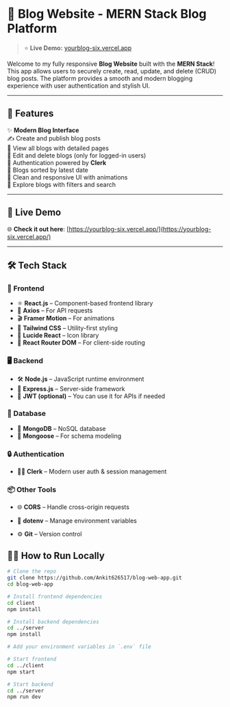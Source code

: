 # 📝 Blog Website - MERN Stack Blog Platform

> ⭐ **Live Demo:** [yourblog-six.vercel.app](https://blog-web-app-snowy.vercel.app/)

Welcome to my fully responsive **Blog Website** built with the **MERN Stack**! This app allows users to securely create, read, update, and delete (CRUD) blog posts. The platform provides a smooth and modern blogging experience with user authentication and stylish UI.

---

## 🚀 Features

✨ **Modern Blog Interface**  
✍️ Create and publish blog posts  
📖 View all blogs with detailed pages  
📝 Edit and delete blogs (only for logged-in users)  
🔐 Authentication powered by **Clerk**  
📅 Blogs sorted by latest date  
💬 Clean and responsive UI with animations  
🔎 Explore blogs with filters and search

---

## 🔗 Live Demo

🌐 **Check it out here**: [https://yourblog-six.vercel.app/](https://yourblog-six.vercel.app/)

---

## 🛠️ Tech Stack

### 🔧 Frontend
- ⚛️ **React.js** – Component-based frontend library  
- 🎯 **Axios** – For API requests  
- 🎬 **Framer Motion** – For animations  
- 🌈 **Tailwind CSS** – Utility-first styling  
- 💎 **Lucide React** – Icon library  
- 🧭 **React Router DOM** – For client-side routing  

### 🖥️ Backend
- 🛠️ **Node.js** – JavaScript runtime environment  
- 🚦 **Express.js** – Server-side framework  
- 🔐 **JWT (optional)** – You can use it for APIs if needed

### 💾 Database
- 🍃 **MongoDB** – NoSQL database  
- 🔗 **Mongoose** – For schema modeling  

### 🔒 Authentication
- 🧑‍💼 **Clerk** – Modern user auth & session management  

### 📦 Other Tools
- 🌐 **CORS** – Handle cross-origin requests  
- 🧪 **dotenv** – Manage environment variables  

- ⚙️ **Git** – Version control  



## 🧑‍💻 How to Run Locally

```bash
# Clone the repo
git clone https://github.com/Ankit626517/blog-web-app.git
cd blog-web-app

# Install frontend dependencies
cd client
npm install

# Install backend dependencies
cd ../server
npm install

# Add your environment variables in `.env` file

# Start frontend
cd ../client
npm start

# Start backend
cd ../server
npm run dev
